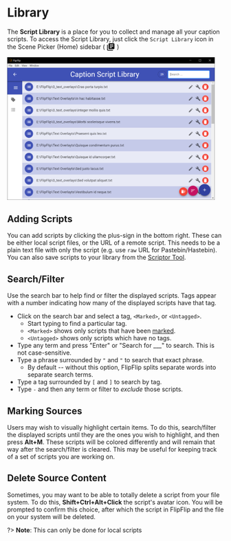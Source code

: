 # Library
The **Script Library** is a place for you to collect and manage all your caption scripts. To access the Script Library, 
just click the `Script Library` icon in the Scene Picker (Home) sidebar ( <img style="vertical-align: -5px" src="doc_icons/script_library.svg" alt="Script Library" width="20" height="20"> )

<img src="doc_images/script_library.png" alt="Options" width="50%" style="min-width: 483px">

## Adding Scripts
You can add scripts by clicking the plus-sign in the bottom right. These can be either local script files, or the URL
of a remote script. This needs to be a plain text file with only the script (e.g. use `raw` URL for Pastebin/Hastebin). You can
also save scripts to your library from the [Scriptor Tool](scriptor.md).

## Search/Filter
Use the search bar to help find or filter the displayed scripts. Tags appear with a number indicating how many of
the displayed scripts have that tag.

* Click on the search bar and select a tag, `<Marked>`, or `<Untagged>`.
    * Start typing to find a particular tag.
    * `<Marked>` shows only scripts that have been [marked](#marking-sources).
    * `<Untagged>` shows only scripts which have no tags.
* Type any term and press "Enter" or "Search for ___" to search. This is not case-sensitive.
* Type a phrase surrounded by `"` and `"` to search that exact phrase.
    * By default -- without this option, FlipFlip splits separate words into separate search terms.
* Type a tag surrounded by `[` and `]` to search by tag.
* Type `-` and then any term or filter to _exclude_ those scripts.

## Marking Sources
Users may wish to visually highlight certain items. To do this, search/filter the displayed scripts until they are
the ones you wish to highlight, and then press **Alt+M**. These scripts will be colored differently and will remain that
way after the search/filter is cleared. This may be useful for keeping track of a set of scripts you are working on.

## Delete Source Content
Sometimes, you may want to be able to totally delete a script from your file system. To do this, **Shift+Ctrl+Alt+Click**
the script's avatar icon. You will be prompted to confirm this choice, after which the script in FlipFlip and the file
on your system will be deleted.

?> **Note**: This can only be done for local scripts